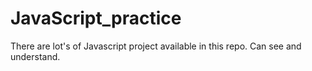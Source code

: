 # JavaScript_practice
There are lot's of Javascript project available in this repo. Can see and understand.
